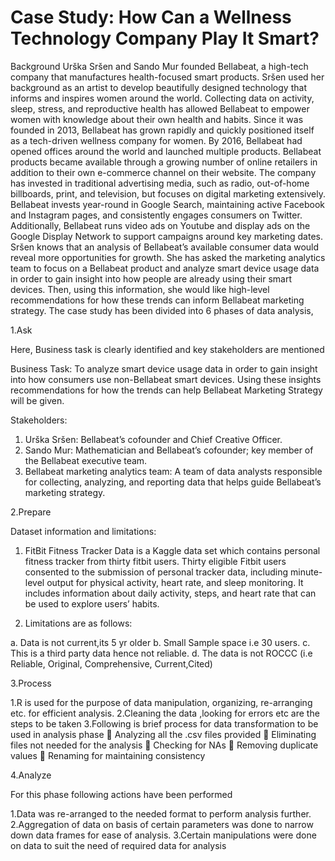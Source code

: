 # Case Study: How Can a Wellness Technology Company Play It Smart?
 

Background
Urška Sršen and Sando Mur founded Bellabeat, a high-tech company that manufactures health-focused smart products. Sršen used her background as an artist to develop beautifully designed technology that informs and inspires women around the world. Collecting data on activity, sleep, stress, and reproductive health has allowed Bellabeat to empower women with knowledge about their own health and habits. Since it was founded in 2013, Bellabeat has grown rapidly and quickly positioned itself as a tech-driven wellness company for women. By 2016, Bellabeat had opened offices around the world and launched multiple products. Bellabeat products became available through a growing number of online retailers in addition to their own e-commerce channel on their website. The company has invested in traditional advertising media, such as radio, out-of-home billboards, print, and television, but focuses on digital marketing extensively. Bellabeat invests year-round in Google Search, maintaining active Facebook and Instagram pages, and consistently engages consumers on Twitter. Additionally, Bellabeat runs video ads on Youtube and display ads on the Google Display Network to support campaigns around key marketing dates. Sršen knows that an analysis of Bellabeat’s available consumer data would reveal more opportunities for growth. She has asked the marketing analytics team to focus on a Bellabeat product and analyze smart device usage data in order to gain insight into how people are already using their smart devices. Then, using this information, she would like high-level recommendations for how these trends can inform Bellabeat marketing strategy.
The case study has been divided into 6 phases of data analysis,

1.Ask

Here, Business task is clearly identified and key stakeholders are mentioned

Business Task: To analyze smart device usage data in order to gain insight into how consumers use non-Bellabeat smart devices. Using these insights recommendations for how the trends can help Bellabeat Marketing Strategy will be given.


Stakeholders:

1.	Urška Sršen: Bellabeat’s cofounder and Chief Creative Officer.
2.	Sando Mur: Mathematician and Bellabeat’s cofounder; key member of the Bellabeat executive team.
3.	Bellabeat marketing analytics team: A team of data analysts responsible for collecting, analyzing, and reporting data that helps guide Bellabeat’s marketing strategy.

2.Prepare

Dataset information and limitations:
1.	FitBit Fitness Tracker Data is a Kaggle data set which contains personal fitness tracker from thirty fitbit users. Thirty eligible Fitbit users consented to the submission of personal tracker data, including minute-level output for physical activity, heart rate, and sleep monitoring. It includes information about daily activity, steps, and heart rate that can be used to explore users’ habits.

2.	Limitations are as follows:

a.	Data is not current,its 5 yr older
b.	Small Sample space i.e 30 users.
c.	This is a third party data hence not reliable.
d.	The data is not ROCCC (i.e Reliable, Original, Comprehensive, Current,Cited)

3.Process

1.R is used for the purpose of data manipulation, organizing, re-arranging  etc. for efficient analysis.
2.Cleaning the data ,looking for errors etc are the steps to be taken
3.Following is brief process for data transformation to be used in analysis phase
	Analyzing all the .csv files provided
	Eliminating files not needed for the analysis
	Checking for NAs
	Removing duplicate values
	Renaming for maintaining consistency




4.Analyze

For this phase following actions have been performed

1.Data was re-arranged to the needed format to perform analysis further.
2.Aggregation of data on basis of certain parameters was done to narrow down data frames for ease of analysis.
3.Certain manipulations were done on data to suit the need of required data for analysis



 


